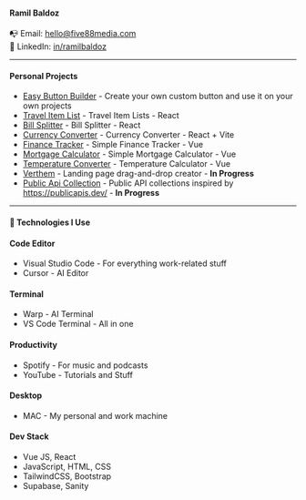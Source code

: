 #### Ramil Baldoz
📭 Email: hello@five88media.com  
👔 LinkedIn: [in/ramilbaldoz](https://www.linkedin.com/in/ramilbaldoz)  

---

#### Personal Projects
- [Easy Button Builder](https://app-btn.vercel.app/) - Create your own custom button and use it on your own projects  
- [Travel Item List](https://travel-list-plum.vercel.app/) - Travel Item Lists - React  
- [Bill Splitter](https://eat-and-split-pied.vercel.app/) - Bill Splitter - React  
- [Currency Converter](https://curr-converter-react.vercel.app/) - Currency Converter - React + Vite  
- [Finance Tracker](https://fin-tracker-five.vercel.app/login) - Simple Finance Tracker - Vue  
- [Mortgage Calculator](https://rad-zabaione-d2a44c.netlify.app/) - Simple Mortgage Calculator - Vue  
- [Temperature Converter](https://quiet-empanada-99fc19.netlify.app/) - Temperature Calculator - Vue  
- [Verthem](https://) - Landing page drag-and-drop creator  - **In Progress**  
- [Public Api Collection](https://public-api-red.vercel.app/) - Public API collections inspired by https://publicapis.dev/ - **In Progress**  

---

#### 🔭 Technologies I Use  

#### Code Editor  
- Visual Studio Code - For everything work-related stuff  
- Cursor - AI Editor  

#### Terminal  
- Warp - AI Terminal
- VS Code Terminal - All in one    

#### Productivity  
- Spotify - For music and podcasts  
- YouTube - Tutorials and Stuff  

#### Desktop  
- MAC - My personal and work machine  

#### Dev Stack   
- Vue JS, React  
- JavaScript, HTML, CSS  
- TailwindCSS, Bootstrap
- Supabase, Sanity  
